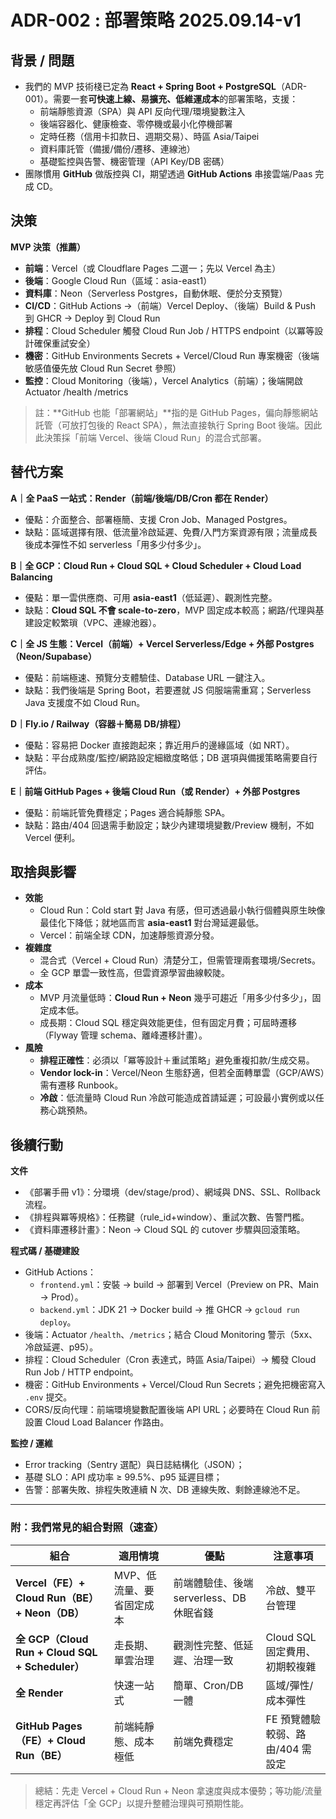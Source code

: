 # ADR-002 : 部署策略 2025.09.14-v1

## 背景 / 問題

- 我們的 MVP 技術棧已定為 **React + Spring Boot + PostgreSQL**（ADR-001）。需要一套**可快速上線、易擴充、低維運成本**的部署策略，支援：
    - 前端靜態資源（SPA）與 API 反向代理/環境變數注入
    - 後端容器化、健康檢查、零停機或最小化停機部署
    - 定時任務（信用卡扣款日、週期交易）、時區 Asia/Taipei
    - 資料庫託管（備援/備份/遷移、連線池）
    - 基礎監控與告警、機密管理（API Key/DB 密碼）
- 團隊慣用 **GitHub** 做版控與 CI，期望透過 **GitHub Actions** 串接雲端/Paas 完成 CD。

## 決策

**MVP 決策（推薦）**

- **前端**：Vercel（或 Cloudflare Pages 二選一；先以 Vercel 為主）
- **後端**：Google Cloud Run（區域：asia-east1）
- **資料庫**：Neon（Serverless Postgres，自動休眠、便於分支預覽）
- **CI/CD**：GitHub Actions →（前端）Vercel Deploy、（後端）Build & Push 到 GHCR → Deploy 到 Cloud Run
- **排程**：Cloud Scheduler 觸發 Cloud Run Job / HTTPS endpoint（以冪等設計確保重試安全）
- **機密**：GitHub Environments Secrets + Vercel/Cloud Run 專案機密（後端敏感值優先放 Cloud Run Secret 參照）
- **監控**：Cloud Monitoring（後端），Vercel Analytics（前端）；後端開啟 Actuator /health /metrics

> 註：**GitHub 也能「部署網站」**指的是 GitHub Pages，偏向靜態網站託管（可放打包後的 React SPA），無法直接執行 Spring Boot 後端。因此此決策採「前端 Vercel、後端 Cloud Run」的混合式部署。

## 替代方案

**A｜全 PaaS 一站式：Render（前端/後端/DB/Cron 都在 Render）**

- 優點：介面整合、部署極簡、支援 Cron Job、Managed Postgres。
- 缺點：區域選擇有限、低流量冷啟延遲、免費/入門方案資源有限；流量成長後成本彈性不如 serverless「用多少付多少」。

**B｜全 GCP：Cloud Run + Cloud SQL + Cloud Scheduler + Cloud Load Balancing**

- 優點：單一雲供應商、可用 **asia-east1**（低延遲）、觀測性完整。
- 缺點：**Cloud SQL 不會 scale-to-zero**，MVP 固定成本較高；網路/代理與基建設定較繁瑣（VPC、連線池器）。

**C｜全 JS 生態：Vercel（前端）+ Vercel Serverless/Edge + 外部 Postgres（Neon/Supabase）**

- 優點：前端極速、預覽分支體驗佳、Database URL 一鍵注入。
- 缺點：我們後端是 Spring Boot，若要遷就 JS 伺服端需重寫；Serverless Java 支援度不如 Cloud Run。

**D｜Fly.io / Railway（容器＋簡易 DB/排程）**

- 優點：容易把 Docker 直接跑起來；靠近用戶的邊緣區域（如 NRT）。
- 缺點：平台成熟度/監控/網路設定細緻度略低；DB 選項與備援策略需要自行評估。

**E｜前端 GitHub Pages + 後端 Cloud Run（或 Render）+ 外部 Postgres**

- 優點：前端託管免費穩定；Pages 適合純靜態 SPA。
- 缺點：路由/404 回退需手動設定；缺少內建環境變數/Preview 機制，不如 Vercel 便利。

## 取捨與影響

- **效能**
    - Cloud Run：Cold start 對 Java 有感，但可透過最小執行個體與原生映像最佳化下降低；就地區而言 **asia-east1** 對台灣延遲最低。
    - Vercel：前端全球 CDN，加速靜態資源分發。
- **複雜度**
    - 混合式（Vercel + Cloud Run）清楚分工，但需管理兩套環境/Secrets。
    - 全 GCP 單雲一致性高，但雲資源學習曲線較陡。
- **成本**
    - MVP 月流量低時：**Cloud Run + Neon** 幾乎可趨近「用多少付多少」，固定成本低。
    - 成長期：Cloud SQL 穩定與效能更佳，但有固定月費；可屆時遷移（Flyway 管理 schema、離峰遷移計畫）。
- **風險**
    - **排程正確性**：必須以「冪等設計＋重試策略」避免重複扣款/生成交易。
    - **Vendor lock-in**：Vercel/Neon 生態舒適，但若全面轉單雲（GCP/AWS）需有遷移 Runbook。
    - **冷啟**：低流量時 Cloud Run 冷啟可能造成首請延遲；可設最小實例或以任務心跳預熱。

## 後續行動

**文件**

- 《部署手冊 v1》：分環境（dev/stage/prod）、網域與 DNS、SSL、Rollback 流程。
- 《排程與冪等規格》：任務鍵（rule_id+window）、重試次數、告警門檻。
- 《資料庫遷移計畫》：Neon → Cloud SQL 的 cutover 步驟與回滾策略。

**程式碼 / 基礎建設**

- GitHub Actions：
    - `frontend.yml`：安裝 → build → 部署到 Vercel（Preview on PR、Main → Prod）。
    - `backend.yml`：JDK 21 → Docker build → 推 GHCR → `gcloud run deploy`。
- 後端：Actuator `/health`、`/metrics`；結合 Cloud Monitoring 警示（5xx、冷啟延遲、p95）。
- 排程：Cloud Scheduler（Cron 表達式，時區 Asia/Taipei）→ 觸發 Cloud Run Job / HTTP endpoint。
- 機密：GitHub Environments + Vercel/Cloud Run Secrets；避免把機密寫入 `.env` 提交。
- CORS/反向代理：前端環境變數配置後端 API URL；必要時在 Cloud Run 前設置 Cloud Load Balancer 作路由。

**監控 / 運維**

- Error tracking（Sentry 選配）與日誌結構化（JSON）；
- 基礎 SLO：API 成功率 ≥ 99.5%、p95 延遲目標；
- 告警：部署失敗、排程失敗連續 N 次、DB 連線失敗、剩餘連線池不足。

---

### 附：我們常見的組合對照（速查）

| 組合 | 適用情境 | 優點 | 注意事項 |
| --- | --- | --- | --- |
| **Vercel（FE）+ Cloud Run（BE）+ Neon（DB）** | MVP、低流量、要省固定成本 | 前端體驗佳、後端 serverless、DB 休眠省錢 | 冷啟、雙平台管理 |
| **全 GCP（Cloud Run + Cloud SQL + Scheduler）** | 走長期、單雲治理 | 觀測性完整、低延遲、治理一致 | Cloud SQL 固定費用、初期較複雜 |
| **全 Render** | 快速一站式 | 簡單、Cron/DB 一體 | 區域/彈性/成本彈性 |
| **GitHub Pages（FE）+ Cloud Run（BE）** | 前端純靜態、成本極低 | 前端免費穩定 | FE 預覽體驗較弱、路由/404 需設定 |

> 總結：先走 Vercel + Cloud Run + Neon 拿速度與成本優勢；等功能/流量穩定再評估「全 GCP」以提升整體治理與可預期性能。


